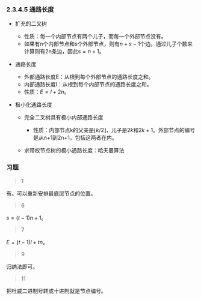 ### 2.3.4.5 通路长度

- 扩充的二叉树

  - 性质：每一个内部节点有两个儿子，而每一个外部节点没有。
  - 如果有n个内部节点和s个外部节点，则有$n + s - 1$个边。通过儿子个数来计算则有2n条边，因此$s = n + 1$。

- 通路长度

  - 外部通路长度E：从根到每个外部节点的通路长度之和。
  - 内部通路长度I：从根到每个内部节点的通路长度之和。
  - 性质：$E = I + 2n$。

- 极小化通路长度

  - 完全二叉树具有极小内部通路长度
    - 性质：内部节点k的父亲是$\lfloor k/2 \rfloor$，儿子是$2k$和$2k+1$。外部节点的编号是从n+1到2n+1，包括这两者在内。

  - 求带权节点树的极小通路长度：哈夫曼算法

### 习题

> 1

有。可以重新安排最底层节点的位置。

> 6

$s = (t-1)n + 1$。

> 7

$E = (t-1)I + tn$。

> 9

归纳法即可。

> 11

把杜威二进制号转成十进制就是节点编号。









